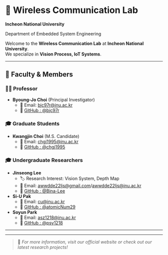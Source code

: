 # 🏫 Wireless Communication Lab
**Incheon National University**

Department of Embedded System Engineering

Welcome to the **Wireless Communication Lab** at **Incheon National University**.  
We specialize in **Vision Process, IoT Systems**.

---

## 📌 Faculty & Members

### 👨‍🏫 Professor
- **Byoung-Jo Choi** (Principal Investigator)
  - 📧 Email: bjc97r@inu.ac.kr
  - 🔗 [GitHub : @bjc97r](@bjc97r)

<!--
### 🎓 Graduate Students
- **[Student Full Name]** (M.S./Ph.D. Candidate)  
  - 🏷️ Research Focus: [e.g., Computer Vision, Robotics]  
  - 📧 Email: [email@example.com]  
  - 🔗 [Google Scholar](#) | [LinkedIn](#) | [GitHub](#)

- **[Student Full Name]** (M.S./Ph.D. Candidate)  
  - 🏷️ Research Focus: [e.g., Embedded Systems, Edge Computing]  
  - 📧 Email: [email@example.com]  
  - 🔗 [Google Scholar](#) | [LinkedIn](#) | [GitHub](#)
  -->

### 🎓 Graduate Students
- **Kwangjin Choi** (M.S. Candidate)  
  <!-- - 🏷️ Research Focus: [e.g., Embedded Systems, Edge Computing]  -->
  - 📧 Email: chgj1995@inu.ac.kr
  - 🔗 [GitHub : @chgj1995](@chgj1995)

### 🎓 Undergraduate Researchers
- **Jinseong Lee**  
  - 🏷️ Research Interest: Vision System, Depth Map
  - 📧 Email: awwdde22ljs@gmail.com/awwdde22ljs@inu.ac.kr
  - 🔗 [GitHub : @Bina-Lee](@Bina-Lee)
- **Si-U Pak**  
  <!-- - 🏷️ Research Interest: -->
  - 📧 Email: cu@inu.ac.kr
  - 🔗 [GitHub : @atomicNum29](@atomicNum29)
- **Soyun Park**  
  <!-- - 🏷️ Research Interest: -->
  - 📧 Email: asz1218@inu.ac.kr
  - 🔗 [GitHub : @psy1218](@psy1218)
    
---

<!--
## 🏛 Research Areas
- ✅ **[Research Topic 1]**: Brief description.
- ✅ **[Research Topic 2]**: Brief description.
- ✅ **[Research Topic 3]**: Brief description.

## 📢 Contact Us
📍 **Location:** [University Address]  
✉️ **Email:** [lab.email@example.com]  
🌐 **Website:** [Lab Website](#)  
-->
---

> 📌 *For more information, visit our official website or check out our latest research projects!*

<!--
**Here are some ideas to get you started:**

🙋‍♀️ A short introduction - what is your organization all about?
🌈 Contribution guidelines - how can the community get involved?
👩‍💻 Useful resources - where can the community find your docs? Is there anything else the community should know?
🍿 Fun facts - what does your team eat for breakfast?
🧙 Remember, you can do mighty things with the power of [Markdown](https://docs.github.com/github/writing-on-github/getting-started-with-writing-and-formatting-on-github/basic-writing-and-formatting-syntax)
-->
